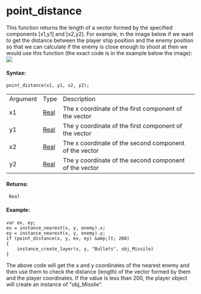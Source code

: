 # point_distance

This function returns the length of a vector formed by the specified
components \[x1,y1\] and \[x2,y2\]. For example, in the image below if
we want to get the distance between the player ship position and the
enemy position so that we can calculate if the enemy is close enough to
shoot at then we would use this function (the exact code is in the
example below the image):  
![](https://gms.magecorn.com/Manual/assets/Images/Scripting_Reference/GML/Reference/Maths/point_distance.png)  

#### **Syntax:**

``` gml
point_distance(x1, y1, x2, y2);
```

|          |                                                                         |                                                        |
|----------|-------------------------------------------------------------------------|--------------------------------------------------------|
| Argument | Type                                                                    | Description                                            |
| x1       |  [Real](../../../../../GameMaker_Language/GML_Overview/Data_Types)  | The x coordinate of the first component of the vector  |
| y1       |  [Real](../../../../../GameMaker_Language/GML_Overview/Data_Types)  | The y coordinate of the first component of the vector  |
| x2       |  [Real](../../../../../GameMaker_Language/GML_Overview/Data_Types)  | The x coordinate of the second component of the vector |
| y2       |  [Real](../../../../../GameMaker_Language/GML_Overview/Data_Types)  | The y coordinate of the second component of the vector |

#### Returns:

``` gml
 Real
```

#### Example:

``` gml
var ex, ey;
ex = instance_nearest(x, y, enemy).x;
ey = instance_nearest(x, y, enemy).y;
if (point_distance(x, y, ex, ey) &amp;lt; 200)
{
    instance_create_layer(x, y, "Bullets", obj_Missile)
}
```

The above code will get the x and y coordinates of the nearest enemy and
then use them to check the distance (length) of the vector formed by
them and the player coordinates. If the value is less than 200, the
player object will create an instance of "obj_Missile".

